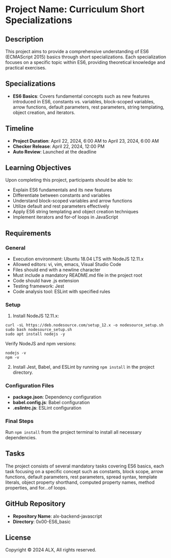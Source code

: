 # Project Name: Curriculum Short Specializations

## Description
This project aims to provide a comprehensive understanding of ES6 (ECMAScript 2015) basics through short specializations. Each specialization focuses on a specific topic within ES6, providing theoretical knowledge and practical exercises.

## Specializations
- **ES6 Basics**: Covers fundamental concepts such as new features introduced in ES6, constants vs. variables, block-scoped variables, arrow functions, default parameters, rest parameters, string templating, object creation, and iterators.

## Timeline
- **Project Duration**: April 22, 2024, 6:00 AM to April 23, 2024, 6:00 AM
- **Checker Release**: April 22, 2024, 12:00 PM
- **Auto Review**: Launched at the deadline

## Learning Objectives
Upon completing this project, participants should be able to:
- Explain ES6 fundamentals and its new features
- Differentiate between constants and variables
- Understand block-scoped variables and arrow functions
- Utilize default and rest parameters effectively
- Apply ES6 string templating and object creation techniques
- Implement iterators and for-of loops in JavaScript

## Requirements
### General
- Execution environment: Ubuntu 18.04 LTS with NodeJS 12.11.x
- Allowed editors: vi, vim, emacs, Visual Studio Code
- Files should end with a newline character
- Must include a mandatory README.md file in the project root
- Code should have .js extension
- Testing framework: Jest
- Code analysis tool: ESLint with specified rules

### Setup
1. Install NodeJS 12.11.x:
```
curl -sL https://deb.nodesource.com/setup_12.x -o nodesource_setup.sh
sudo bash nodesource_setup.sh
sudo apt install nodejs -y
```
Verify NodeJS and npm versions:
```
nodejs -v
npm -v
```
2. Install Jest, Babel, and ESLint by running `npm install` in the project directory.

### Configuration Files
- **package.json**: Dependency configuration
- **babel.config.js**: Babel configuration
- **.eslintrc.js**: ESLint configuration

### Final Steps
Run `npm install` from the project terminal to install all necessary dependencies.

## Tasks
The project consists of several mandatory tasks covering ES6 basics, each task focusing on a specific concept such as constants, block scope, arrow functions, default parameters, rest parameters, spread syntax, template literals, object property shorthand, computed property names, method properties, and for...of loops.

## GitHub Repository
- **Repository Name**: alx-backend-javascript
- **Directory**: 0x00-ES6_basic

## License
Copyright © 2024 ALX, All rights reserved.
